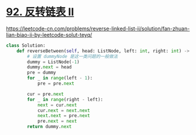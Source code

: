 # [92. 反转链表 II](https://leetcode-cn.com/problems/reverse-linked-list-ii/)

https://leetcode-cn.com/problems/reverse-linked-list-ii/solution/fan-zhuan-lian-biao-ii-by-leetcode-solut-teyq/

```python
class Solution:
    def reverseBetween(self, head: ListNode, left: int, right: int) -> ListNode:
        # 设置 dummyNode 是这一类问题的一般做法
        dummy = ListNode(-1)
        dummy.next = head
        pre = dummy
        for _ in range(left - 1):
            pre = pre.next

        cur = pre.next
        for _ in range(right - left):
            next = cur.next
            cur.next = next.next
            next.next = pre.next
            pre.next = next
        return dummy.next
```

